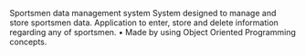 Sportsmen data management system 
System designed to manage and store sportsmen data. Application to enter, store and delete information regarding any of sportsmen.
• Made by using Object Oriented Programming concepts.